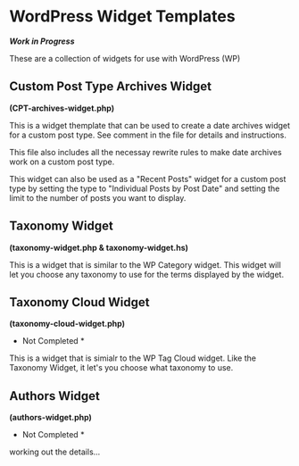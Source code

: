 # WordPress Widget Templates

***Work in Progress***

These are a collection of widgets for use with WordPress (WP)

## Custom Post Type Archives Widget
**(CPT-archives-widget.php)**

This is a widget themplate that can be used to create a date archives widget for a custom post type.
See comment in the file for details and instructions.

This file also includes all the necessay rewrite rules to make date archives work
on a custom post type.

This widget can also be used as a "Recent Posts" widget for a custom post type by setting the type to
"Individual Posts by Post Date" and setting the limit to the number of posts you want to display.

## Taxonomy Widget
**(taxonomy-widget.php & taxonomy-widget.hs)**

This is a widget that is similar to the WP Category widget. This widget will let you choose any taxonomy
to use for the terms displayed by the widget.

## Taxonomy Cloud Widget
**(taxonomy-cloud-widget.php)**
* Not Completed *

This is a widget that is simialr to the WP Tag Cloud widget. Like the Taxonomy Widget, it let's you
choose what taxonomy to use.

## Authors Widget
**(authors-widget.php)**
* Not Completed *

working out the details...